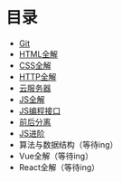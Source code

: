 <h1>目录</h1>

* [Git](https://github.com/lixueqin-4119/blog/tree/master/Git/%E7%90%86%E8%AE%BA)
* [HTML全解](https://github.com/lixueqin-4119/blog/tree/master/HTML/%E7%90%86%E8%AE%BA)
* [CSS全解](https://github.com/lixueqin-4119/blog/tree/master/CSS)
* [HTTP全解](https://github.com/lixueqin-4119/blog/tree/master/HTTP/%E7%90%86%E8%AE%BA)
* [云服务器](https://github.com/lixueqin-4119/blog/blob/master/%E4%BA%91%20%E6%9C%8D%20%E5%8A%A1%20%E5%99%A8/%E4%BA%91%E6%9C%8D%E5%8A%A1%E5%99%A8.md)
* [JS全解](https://github.com/lixueqin-4119/blog/tree/master/JS)
* [JS编程接口](https://github.com/lixueqin-4119/blog/tree/master/JS%E7%BC%96%E7%A8%8B%E6%8E%A5%E5%8F%A3/%E7%90%86%E8%AE%BA)
* [前后分离](https://github.com/lixueqin-4119/blog/tree/master/%E5%89%8D%E5%90%8E%E5%88%86%E7%A6%BB/%E7%90%86%E8%AE%BA)
* [JS进阶]()
* 算法与数据结构（等待ing）
* Vue全解（等待ing）
* React全解（等待ing）
